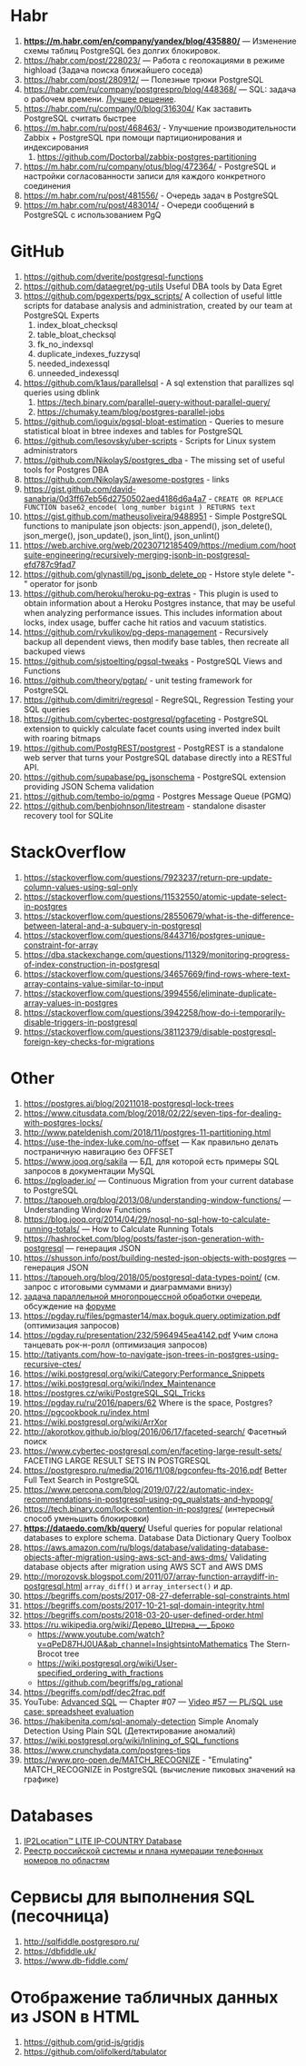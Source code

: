 # Habr

  1. **https://m.habr.com/en/company/yandex/blog/435880/** — Изменение схемы таблиц PostgreSQL без долгих блокировок.
  1. https://habr.com/post/228023/ — Работа с геолокациями в режиме highload (Задача поиска ближайшего соседа)
  1. https://habr.com/post/280912/ — Полезные трюки PostgreSQL
  1. https://habr.com/ru/company/postgrespro/blog/448368/ — SQL: задача о рабочем времени. [Лучшее решение](https://habr.com/ru/company/postgrespro/blog/448368/#comment_20187570).
  1. https://habr.com/ru/company/0/blog/316304/ Как заставить PostgreSQL считать быстрее
  1. https://m.habr.com/ru/post/468463/ - Улучшение производительности Zabbix + PostgreSQL при помощи партиционирования и индексирования
     1. https://github.com/Doctorbal/zabbix-postgres-partitioning
  1. https://m.habr.com/ru/company/otus/blog/472364/ - PostgreSQL и настройки согласованности записи для каждого конкретного соединения
  1. https://m.habr.com/ru/post/481556/ - Очередь задач в PostgreSQL
  1. https://m.habr.com/ru/post/483014/ - Очереди сообщений в PostgreSQL с использованием PgQ

# GitHub
  1. https://github.com/dverite/postgresql-functions
  1. https://github.com/dataegret/pg-utils Useful DBA tools by Data Egret
  1. https://github.com/pgexperts/pgx_scripts/ A collection of useful little scripts for database analysis and administration, created by our team at PostgreSQL Experts
     1. index_bloat_checksql
     1. table_bloat_checksql
     1. fk_no_indexsql
     1. duplicate_indexes_fuzzysql
     1. needed_indexessql
     1. unneeded_indexessql
  1. https://github.com/k1aus/parallelsql - A sql extenstion that parallizes sql queries using dblink
     1. https://tech.binary.com/parallel-query-without-parallel-query/
     1. https://chumaky.team/blog/postgres-parallel-jobs
  1. https://github.com/ioguix/pgsql-bloat-estimation - Queries to mesure statistical bloat in btree indexes and tables for PostgreSQL
  1. https://github.com/lesovsky/uber-scripts - Scripts for Linux system administrators
  1. https://github.com/NikolayS/postgres_dba - The missing set of useful tools for Postgres DBA
  1. https://github.com/NikolayS/awesome-postgres - links
  1. https://gist.github.com/david-sanabria/0d3ff67eb56d2750502aed4186d6a4a7 - `CREATE OR REPLACE FUNCTION base62_encode( long_number bigint ) RETURNS text`
  1. https://gist.github.com/matheusoliveira/9488951 - Simple PostgreSQL functions to manipulate json objects: json_append(), json_delete(), json_merge(), json_update(), json_lint(), json_unlint()
  1. https://web.archive.org/web/20230712185409/https://medium.com/hootsuite-engineering/recursively-merging-jsonb-in-postgresql-efd787c9fad7
  1. https://github.com/glynastill/pg_jsonb_delete_op - Hstore style delete "-" operator for jsonb
  1. https://github.com/heroku/heroku-pg-extras - This plugin is used to obtain information about a Heroku Postgres instance, that may be useful when analyzing performance issues. This includes information about locks, index usage, buffer cache hit ratios and vacuum statistics.
  1. https://github.com/rvkulikov/pg-deps-management - Recursively backup all dependent views, then modify base tables, then recreate all backuped views
  1. https://github.com/sjstoelting/pgsql-tweaks - PostgreSQL Views and Functions
  1. https://github.com/theory/pgtap/ - unit testing framework for PostgreSQL
  1. https://github.com/dimitri/regresql - RegreSQL, Regression Testing your SQL queries
  1. https://github.com/cybertec-postgresql/pgfaceting - PostgreSQL extension to quickly calculate facet counts using inverted index built with roaring bitmaps
  1. https://github.com/PostgREST/postgrest - PostgREST is a standalone web server that turns your PostgreSQL database directly into a RESTful API.
  1. https://github.com/supabase/pg_jsonschema - PostgreSQL extension providing JSON Schema validation
  1. https://github.com/tembo-io/pgmq - Postgres Message Queue (PGMQ)
  1. https://github.com/benbjohnson/litestream - standalone disaster recovery tool for SQLite

# StackOverflow
  1. https://stackoverflow.com/questions/7923237/return-pre-update-column-values-using-sql-only
  1. https://stackoverflow.com/questions/11532550/atomic-update-select-in-postgres
  1. https://stackoverflow.com/questions/28550679/what-is-the-difference-between-lateral-and-a-subquery-in-postgresql
  1. https://stackoverflow.com/questions/8443716/postgres-unique-constraint-for-array
  1. https://dba.stackexchange.com/questions/11329/monitoring-progress-of-index-construction-in-postgresql
  1. https://stackoverflow.com/questions/34657669/find-rows-where-text-array-contains-value-similar-to-input
  1. https://stackoverflow.com/questions/3994556/eliminate-duplicate-array-values-in-postgres
  1. https://stackoverflow.com/questions/3942258/how-do-i-temporarily-disable-triggers-in-postgresql
  1. https://stackoverflow.com/questions/38112379/disable-postgresql-foreign-key-checks-for-migrations

# Other
  1. https://postgres.ai/blog/20211018-postgresql-lock-trees
  1. https://www.citusdata.com/blog/2018/02/22/seven-tips-for-dealing-with-postgres-locks/
  1. http://www.pateldenish.com/2018/11/postgres-11-partitioning.html
  1. https://use-the-index-luke.com/no-offset — Как правильно делать постраничную навигацию без OFFSET
  1. https://www.jooq.org/sakila — БД, для которой есть примеры SQL запросов в документации MySQL
  1. https://pgloader.io/ —  Continuous Migration from your current database to PostgreSQL
  1. https://tapoueh.org/blog/2013/08/understanding-window-functions/ — Understanding Window Functions
  1. https://blog.jooq.org/2014/04/29/nosql-no-sql-how-to-calculate-running-totals/ — How to Calculate Running Totals
  1. https://hashrocket.com/blog/posts/faster-json-generation-with-postgresql — генерация JSON 
  1. https://shusson.info/post/building-nested-json-objects-with-postgres — генерация JSON
  1. https://tapoueh.org/blog/2018/05/postgresql-data-types-point/ (см. запрос с итоговыми суммами и диаграммами внизу)
  1. [задача параллельной многопроцессной обработки очереди](https://web.archive.org/web/20200204001129/http://dklab.ru/chicken/nablas/53.html), обсуждение на [форуме](https://web.archive.org/web/20131203125446/https://www.sql.ru/forum/681777/obsuzhdaem-blokirovki-pg-try-advisory-lock)
  1. https://pgday.ru/files/pgmaster14/max.boguk.query.optimization.pdf (оптимизация запросов)
  1. https://pgday.ru/presentation/232/5964945ea4142.pdf Учим слона танцевать
рок-н-ролл (оптимизация запросов)
  1. http://tatiyants.com/how-to-navigate-json-trees-in-postgres-using-recursive-ctes/
  1. https://wiki.postgresql.org/wiki/Category:Performance_Snippets
  1. https://wiki.postgresql.org/wiki/Index_Maintenance
  1. https://postgres.cz/wiki/PostgreSQL_SQL_Tricks
  1. https://pgday.ru/ru/2016/papers/62 Where is the space, Postgres?
  1. https://pgcookbook.ru/index.html
  1. https://wiki.postgresql.org/wiki/ArrXor
  1. http://akorotkov.github.io/blog/2016/06/17/faceted-search/ Фасетный поиск 
  1. https://www.cybertec-postgresql.com/en/faceting-large-result-sets/ FACETING LARGE RESULT SETS IN POSTGRESQL
  1. https://postgrespro.ru/media/2016/11/08/pgconfeu-fts-2016.pdf Better Full Text Search in PostgreSQL
  1. https://www.percona.com/blog/2019/07/22/automatic-index-recommendations-in-postgresql-using-pg_qualstats-and-hypopg/
  1. https://tech.binary.com/lock-contention-in-postgres/ (интересный способ уменьшить блокировки)
  1. **https://dataedo.com/kb/query/** Useful queries for popular relational databases to explore schema. Database Data Dictionary Query Toolbox
  1. https://aws.amazon.com/ru/blogs/database/validating-database-objects-after-migration-using-aws-sct-and-aws-dms/ Validating database objects after migration using AWS SCT and AWS DMS
  1. http://morozovsk.blogspot.com/2011/07/array-function-arraydiff-in-postgresql.html `array_diff()` и `array_intersect()` и др.
  1. https://begriffs.com/posts/2017-08-27-deferrable-sql-constraints.html
  1. https://begriffs.com/posts/2017-10-21-sql-domain-integrity.html
  1. https://begriffs.com/posts/2018-03-20-user-defined-order.html
  1. https://ru.wikipedia.org/wiki/Дерево_Штерна_—_Броко
     * https://www.youtube.com/watch?v=qPeD87HJ0UA&ab_channel=InsightsintoMathematics The Stern-Brocot tree
     * https://wiki.postgresql.org/wiki/User-specified_ordering_with_fractions
     * https://github.com/begriffs/pg_rational
  1. https://begriffs.com/pdf/dec2frac.pdf
  1. YouTube: [Advanced SQL](https://www.youtube.com/playlist?list=PL1XF9qjV8kH12PTd1WfsKeUQU6e83ldfc) — Chapter #07 — [Video #57 — PL/SQL use case: spreadsheet evaluation](https://www.youtube.com/watch?v=s49M6oeqkok&list=PL1XF9qjV8kH12PTd1WfsKeUQU6e83ldfc&index=57&ab_channel=DatabaseSystemsResearchGroupatUT%C3%BCbingen)
  1. https://hakibenita.com/sql-anomaly-detection Simple Anomaly Detection Using Plain SQL (Детектирование аномалий)
  1. https://wiki.postgresql.org/wiki/Inlining_of_SQL_functions
  1. https://www.crunchydata.com/postgres-tips
  1. https://www.pro-open.de/MATCH_RECOGNIZE - "Emulating" MATCH_RECOGNIZE in PostgreSQL (вычисление пиковых значений на графике)

# Databases
  1. [IP2Location™ LITE IP-COUNTRY Database](https://lite.ip2location.com/database/db1-ip-country)
  1. [Реестр российской системы и плана нумерации телефонных номеров по областям](https://opendata.digital.gov.ru/registry/numeric/) 

# Сервисы для выполнения SQL (песочница)
  1. http://sqlfiddle.postgrespro.ru/
  1. https://dbfiddle.uk/
  1. https://www.db-fiddle.com/

# Отображение табличных данных из JSON в HTML
  1. https://github.com/grid-js/gridjs
  1. https://github.com/olifolkerd/tabulator

